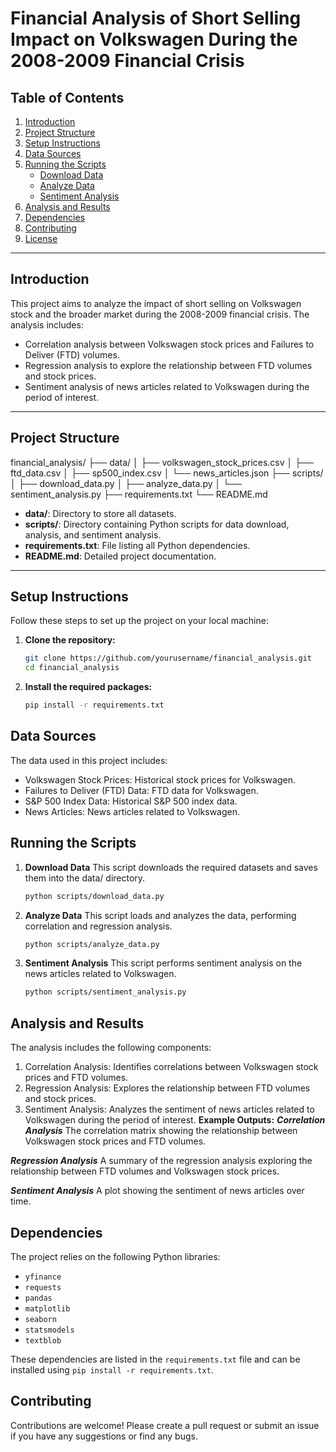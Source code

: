 # Financial Analysis of Short Selling Impact on Volkswagen During the 2008-2009 Financial Crisis

## Table of Contents

1. [Introduction](#introduction)
2. [Project Structure](#project-structure)
3. [Setup Instructions](#setup-instructions)
4. [Data Sources](#data-sources)
5. [Running the Scripts](#running-the-scripts)
   - [Download Data](#download-data)
   - [Analyze Data](#analyze-data)
   - [Sentiment Analysis](#sentiment-analysis)
6. [Analysis and Results](#analysis-and-results)
7. [Dependencies](#dependencies)
8. [Contributing](#contributing)
9. [License](#license)

---

## Introduction

This project aims to analyze the impact of short selling on Volkswagen stock and the broader market during the 2008-2009 financial crisis. The analysis includes:

- Correlation analysis between Volkswagen stock prices and Failures to Deliver (FTD) volumes.
- Regression analysis to explore the relationship between FTD volumes and stock prices.
- Sentiment analysis of news articles related to Volkswagen during the period of interest.

---

## Project Structure

financial_analysis/
├── data/
│ ├── volkswagen_stock_prices.csv
│ ├── ftd_data.csv
│ ├── sp500_index.csv
│ └── news_articles.json
├── scripts/
│ ├── download_data.py
│ ├── analyze_data.py
│ └── sentiment_analysis.py
├── requirements.txt
└── README.md

- **data/**: Directory to store all datasets.
- **scripts/**: Directory containing Python scripts for data download, analysis, and sentiment analysis.
- **requirements.txt**: File listing all Python dependencies.
- **README.md**: Detailed project documentation.

---

## Setup Instructions

Follow these steps to set up the project on your local machine:

1. **Clone the repository:**
   ```bash
   git clone https://github.com/yourusername/financial_analysis.git
   cd financial_analysis

2. **Install the required packages:**
    ```bash
    pip install -r requirements.txt

## Data Sources
The data used in this project includes:

- Volkswagen Stock Prices: Historical stock prices for Volkswagen.
- Failures to Deliver (FTD) Data: FTD data for Volkswagen.
- S&P 500 Index Data: Historical S&P 500 index data.
- News Articles: News articles related to Volkswagen.

## Running the Scripts
1. **Download Data**
This script downloads the required datasets and saves them into the data/ directory.
    ```bash
    python scripts/download_data.py

2. **Analyze Data**
This script loads and analyzes the data, performing correlation and regression analysis.
    ```bash
    python scripts/analyze_data.py
3. **Sentiment Analysis**
This script performs sentiment analysis on the news articles related to Volkswagen.
    ```bash
    python scripts/sentiment_analysis.py

## Analysis and Results
The analysis includes the following components:

1. Correlation Analysis: Identifies correlations between Volkswagen stock prices and FTD volumes.
2. Regression Analysis: Explores the relationship between FTD volumes and stock prices.
3. Sentiment Analysis: Analyzes the sentiment of news articles related to Volkswagen during the period of interest.
**Example Outputs:**
***Correlation Analysis***
The correlation matrix showing the relationship between Volkswagen stock prices and FTD volumes.

***Regression Analysis***
A summary of the regression analysis exploring the relationship between FTD volumes and Volkswagen stock prices.

***Sentiment Analysis***
A plot showing the sentiment of news articles over time.

## Dependencies
The project relies on the following Python libraries:

- `yfinance`
- `requests`
- `pandas`
- `matplotlib`
- `seaborn`
- `statsmodels`
- `textblob`

These dependencies are listed in the `requirements.txt` file and can be installed using `pip install -r requirements.txt`.

## Contributing
Contributions are welcome! Please create a pull request or submit an issue if you have any suggestions or find any bugs.